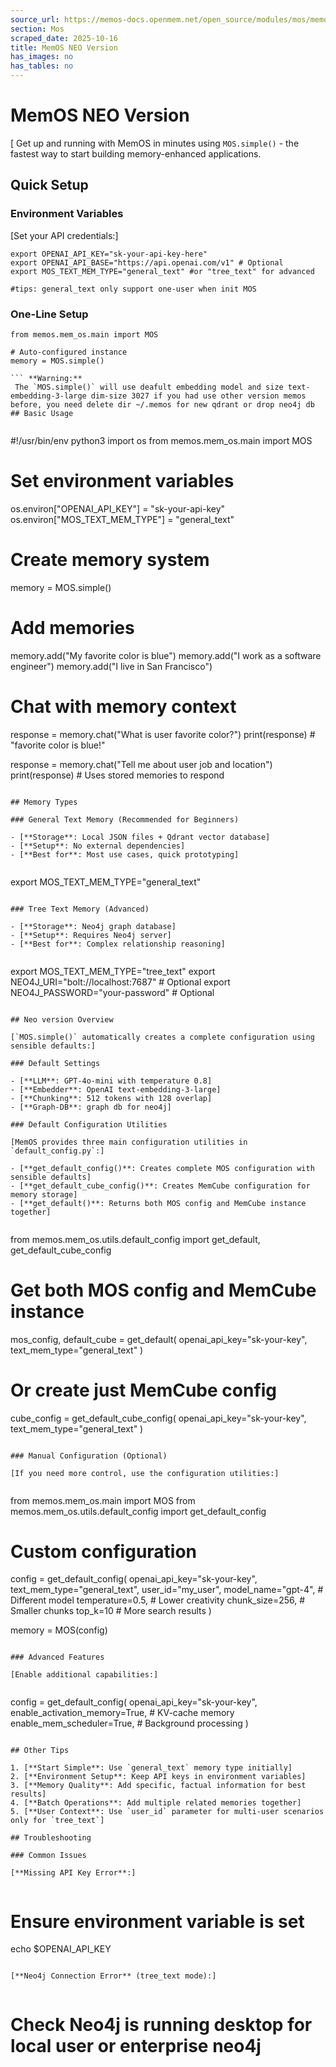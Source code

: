 ```yaml
---
source_url: https://memos-docs.openmem.net/open_source/modules/mos/memos_neo
section: Mos
scraped_date: 2025-10-16
title: MemOS NEO Version
has_images: no
has_tables: no
---
```


# MemOS NEO Version
 [ Get up and running with MemOS in minutes using `MOS.simple()` - the fastest way to start building memory-enhanced applications. 
## Quick Setup
 
### Environment Variables
 
[Set your API credentials:]
 
```
export OPENAI_API_KEY="sk-your-api-key-here"
export OPENAI_API_BASE="https://api.openai.com/v1" # Optional
export MOS_TEXT_MEM_TYPE="general_text" #or "tree_text" for advanced

#tips: general_text only support one-user when init MOS

```
 
### One-Line Setup
 
```
from memos.mem_os.main import MOS

# Auto-configured instance 
memory = MOS.simple()

``` **Warning:** 
 The `MOS.simple()` will use deafult embedding model and size text-embedding-3-large dim-size 3027 if you had use other version memos before, you need delete dir ~/.memos for new qdrant or drop neo4j db ## Basic Usage
 
```
#!/usr/bin/env python3
import os
from memos.mem_os.main import MOS

# Set environment variables
os.environ["OPENAI_API_KEY"] = "sk-your-api-key"
os.environ["MOS_TEXT_MEM_TYPE"] = "general_text"

# Create memory system
memory = MOS.simple()

# Add memories
memory.add("My favorite color is blue")
memory.add("I work as a software engineer")
memory.add("I live in San Francisco")

# Chat with memory context
response = memory.chat("What is user favorite color?")
print(response) # "favorite color is blue!"

response = memory.chat("Tell me about user job and location")
print(response) # Uses stored memories to respond

```
 
## Memory Types
 
### General Text Memory (Recommended for Beginners)
 
- [**Storage**: Local JSON files + Qdrant vector database]
- [**Setup**: No external dependencies]
- [**Best for**: Most use cases, quick prototyping]
 
```
export MOS_TEXT_MEM_TYPE="general_text"

```
 
### Tree Text Memory (Advanced)
 
- [**Storage**: Neo4j graph database]
- [**Setup**: Requires Neo4j server]
- [**Best for**: Complex relationship reasoning]
 
```
export MOS_TEXT_MEM_TYPE="tree_text"
export NEO4J_URI="bolt://localhost:7687" # Optional
export NEO4J_PASSWORD="your-password" # Optional

```
 
## Neo version Overview
 
[`MOS.simple()` automatically creates a complete configuration using sensible defaults:]
 
### Default Settings
 
- [**LLM**: GPT-4o-mini with temperature 0.8]
- [**Embedder**: OpenAI text-embedding-3-large]
- [**Chunking**: 512 tokens with 128 overlap]
- [**Graph-DB**: graph db for neo4j]
 
### Default Configuration Utilities
 
[MemOS provides three main configuration utilities in `default_config.py`:]
 
- [**get_default_config()**: Creates complete MOS configuration with sensible defaults]
- [**get_default_cube_config()**: Creates MemCube configuration for memory storage]
- [**get_default()**: Returns both MOS config and MemCube instance together]
 
```
from memos.mem_os.utils.default_config import get_default, get_default_cube_config

# Get both MOS config and MemCube instance
mos_config, default_cube = get_default(
 openai_api_key="sk-your-key",
 text_mem_type="general_text"
)

# Or create just MemCube config
cube_config = get_default_cube_config(
 openai_api_key="sk-your-key",
 text_mem_type="general_text"
)

```
 
### Manual Configuration (Optional)
 
[If you need more control, use the configuration utilities:]
 
```
from memos.mem_os.main import MOS
from memos.mem_os.utils.default_config import get_default_config

# Custom configuration
config = get_default_config(
 openai_api_key="sk-your-key",
 text_mem_type="general_text",
 user_id="my_user",
 model_name="gpt-4", # Different model
 temperature=0.5, # Lower creativity
 chunk_size=256, # Smaller chunks
 top_k=10 # More search results
)

memory = MOS(config)

```
 
### Advanced Features
 
[Enable additional capabilities:]
 
```
config = get_default_config(
 openai_api_key="sk-your-key",
 enable_activation_memory=True, # KV-cache memory
 enable_mem_scheduler=True, # Background processing
)

```
 
## Other Tips
 
1. [**Start Simple**: Use `general_text` memory type initially]
2. [**Environment Setup**: Keep API keys in environment variables]
3. [**Memory Quality**: Add specific, factual information for best results]
4. [**Batch Operations**: Add multiple related memories together]
5. [**User Context**: Use `user_id` parameter for multi-user scenarios only for `tree_text`]
 
## Troubleshooting
 
### Common Issues
 
[**Missing API Key Error**:]
 
```
# Ensure environment variable is set
echo $OPENAI_API_KEY

```
 
[**Neo4j Connection Error** (tree_text mode):]
 
```
# Check Neo4j is running desktop for local user or enterprise neo4j

```
